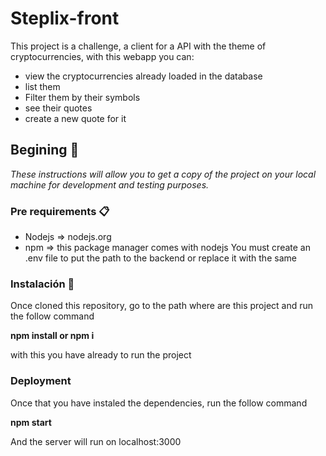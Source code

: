 # Steplix-front

This project is a challenge, a client for a API with the theme of cryptocurrencies, with this webapp you can:

- view the cryptocurrencies already loaded in the database
- list them
- Filter them by their symbols
- see their quotes
- create a new quote for it

## Begining 🚀

_These instructions will allow you to get a copy of the project on your local machine for development and testing purposes._

### Pre requirements 📋

- Nodejs => nodejs.org
- npm => this package manager comes with nodejs
  You must create an .env file to put the path to the backend or replace it with the same

### Instalación 🔧

Once cloned this repository, go to the path where are this project and run the follow command

**npm install or npm i**

with this you have already to run the project

### Deployment

Once that you have instaled the dependencies, run the follow command

**npm start**

And the server will run on localhost:3000
